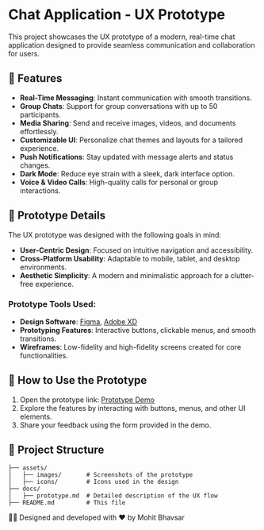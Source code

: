 # Chat Application - UX Prototype

This project showcases the UX prototype of a modern, real-time chat application designed to provide seamless communication and collaboration for users.

## 🌟 Features
- **Real-Time Messaging**: Instant communication with smooth transitions.
- **Group Chats**: Support for group conversations with up to 50 participants.
- **Media Sharing**: Send and receive images, videos, and documents effortlessly.
- **Customizable UI**: Personalize chat themes and layouts for a tailored experience.
- **Push Notifications**: Stay updated with message alerts and status changes.
- **Dark Mode**: Reduce eye strain with a sleek, dark interface option.
- **Voice & Video Calls**: High-quality calls for personal or group interactions.

## 🎨 Prototype Details
The UX prototype was designed with the following goals in mind:
- **User-Centric Design**: Focused on intuitive navigation and accessibility.
- **Cross-Platform Usability**: Adaptable to mobile, tablet, and desktop environments.
- **Aesthetic Simplicity**: A modern and minimalistic approach for a clutter-free experience.

### Prototype Tools Used:
- **Design Software**: [Figma](https://figma.com), [Adobe XD](https://adobe.com/products/xd.html)
- **Prototyping Features**: Interactive buttons, clickable menus, and smooth transitions.
- **Wireframes**: Low-fidelity and high-fidelity screens created for core functionalities.

## 🚀 How to Use the Prototype
1. Open the prototype link: [Prototype Demo](https://www.figma.com/proto/CMZiU076hu82gRYBhEKlgi/M?node-id=5-14&starting-point-node-id=5%3A14)
2. Explore the features by interacting with buttons, menus, and other UI elements.
3. Share your feedback using the form provided in the demo.

## 📁 Project Structure
```plaintext
├── assets/
│   ├── images/       # Screenshots of the prototype
│   ├── icons/        # Icons used in the design
├── docs/
│   ├── prototype.md  # Detailed description of the UX flow
├── README.md         # This file
```

👩‍💻 Designed and developed with ❤️ by Mohit Bhavsar

